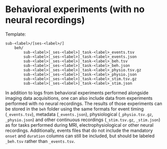 # Behavioral experiments (with no neural recordings)

Template:

```Text
sub-<label>/[ses-<label>/]
    beh/
        sub-<label>[_ses-<label>]_task-<label>_events.tsv
        sub-<label>[_ses-<label>]_task-<label>_events.json
        sub-<label>[_ses-<label>]_task-<label>_beh.tsv
        sub-<label>[_ses-<label>]_task-<label>_beh.json
        sub-<label>[_ses-<label>]_task-<label>_physio.tsv.gz
        sub-<label>[_ses-<label>]_task-<label>_physio.json
        sub-<label>[_ses-<label>]_task-<label>_stim.tsv.gz
        sub-<label>[_ses-<label>]_task-<label>_stim.json
```

In addition to logs from behavioral experiments performed alongside imaging data
acquisitions, one can also include data from experiments performed with no neural
recordings.
The results of those experiments can be stored in the `beh` folder using the same
formats for event timing (`_events.tsv`), metadata (`_events.json`),
physiological (`_physio.tsv.gz`, `_physio.json`)
and other continuous recordings (`_stim.tsv.gz`, `_stim.json`)
as for tasks performed during MRI, electrophysiological or other neural recordings.
Additionally, events files that do not include the mandatory `onset` and
`duration` columns can still be included, but should be labeled `_beh.tsv`
rather than `_events.tsv`.
